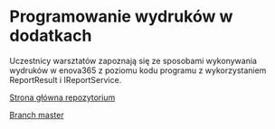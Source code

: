 ﻿# Programowanie wydruków w dodatkach

Uczestnicy warsztatów zapoznają się ze sposobami wykonywania wydruków w enova365 z poziomu kodu programu z wykorzystaniem ReportResult i IReportService.

[Strona główna repozytorium](https://github.com/soneta/GeekOut2018.Workshops/)

[Branch master](https://github.com/soneta/GeekOut2018.Workshops/tree/master)
